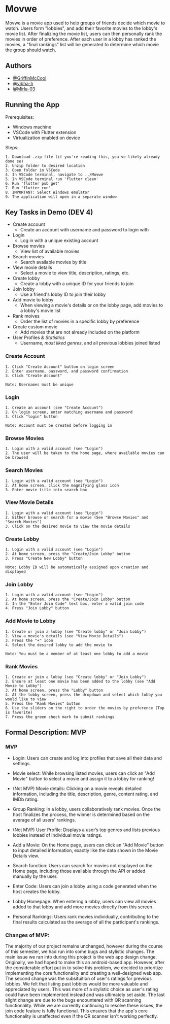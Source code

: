 
# Movwe
Movwe is a movie app used to help groups of friends decide which movie to watch. Users form "lobbies", and add their favorite movies to the lobby's movie list. After finalizing the movie list, users can then personally rank the movies in order of preference. After each user in a lobby has ranked the movies, a "final rankings" list will be generated to determine which movie the group should watch.

## Authors

- [@GriffinMcCool](https://github.com/GriffinMcCool)
- [@vibha-h](https://github.com/vibha-h)
- [@Mirla-03](https://github.com/Mirla03)

## Running the App

Prerequisites:

- Windows machine
- VSCode with Flutter extension
- Virtualization enabled on device

Steps:

    1. Download .zip file (if you're reading this, you've likely already done so)
    2. Unzip folder to desired location
    3. Open folder in VSCode
    4. In VSCode terminal, navigate to ../Movwe
    5. In VSCode terminal run 'flutter clean'
    6. Run 'flutter pub get'
    7. Run 'flutter run'
    8. IMPORTANT: Select Windows emulator
    9. The application will open in a separate window


## Key Tasks in Demo (DEV 4)

- Create account
    - Create an account with username and password to login with 
- Login
    - Log in with a unique existing account
- Browse movies
    - View list of available movies
- Search movies
    - Search available movies by title
- View movie details
    - Select a movie to view title, description, ratings, etc.
- Create lobby
    - Create a lobby with a unique ID for your friends to join
- Join lobby
    - Use a friend's lobby ID to join their lobby
- Add movie to lobby
    - When viewing a movie's details or on the lobby page, add movies to a lobby's movie list
- Rank moives
    - Order the list of movies in a specific lobby by preference
- Create custom movie
    - Add movies that are not already included on the platform
-  User Profiles _& Statistics_
    - Username, _most liked genres_, and all previous lobbies joined listed


### Create Account

    1. Click "Create Account" button on login screen
    2. Enter username, password, and password confirmation
    3. Click "Create Account"
    
    Note: Usernames must be unique

### Login

    1. Create an account (see "Create Account")
    2. On login screen, enter matching username and password
    3. Click "login" button

    Note: Account must be created before logging in

### Browse Movies

    1. Login with a valid account (see "Login")
    2. The user will be taken to the home page, where available movies can be browsed

### Search Movies

    1. Login with a valid account (see "Login")
    2. At home screen, click the magnifying glass icon
    3. Enter movie title into search box

### View Movie Details

    1. Login with a valid account (see "Login")
    2. Either browse or search for a movie (See "Browse Movies" and "Search Movies")
    3. Click on the desired movie to view the movie details

### Create Lobby

    1. Login with a valid account (see "Login")
    2. At home screen, press the "Create/Join Lobby" button
    3. Press "Create New Lobby" button

    Note: Lobby ID will be automatically assigned upon creation and displayed

### Join Lobby

    1. Login with a valid account (see "Login")
    2. At home screen, press the "Create/Join Lobby" button
    3. In the "Enter Join Code" text box, enter a valid join code
    4. Press "Join Lobby" button

### Add Movie to Lobby

    1. Create or join a lobby (see "Create lobby" or "Join Lobby")
    2. View a movie's details (see "View Movie Details")
    3. Press the "+" icon
    4. Select the desired lobby to add the movie to

    Note: You must be a member of at least one lobby to add a movie

### Rank Movies

    1. Create or join a lobby (see "Create lobby" or "Join Lobby")
    2. Ensure at least one movie has been added to the lobby (see "Add Movie to Lobby")
    3. At home screen, press the "Lobby" button
    4. At the lobby screen, press the dropdown and select which lobby you would like to view
    5. Press the "Rank Movies" button
    6. Use the sliders on the right to order the movies by preference (Top is favorite)
    7. Press the green check mark to submit rankings

## Formal Description: MVP

### MVP
- Login: Users can create and log into profiles that save all their data and settings.

- Movie select:  While browsing listed movies, users can click an "Add Movie" button to select a movie and assign it to a lobby for ranking!

- (Not MVP) Movie details: Clicking on a movie reveals detailed information, including the title, description, genre, content rating, and IMDb rating.

- Group Ranking: In a lobby, users collaboratively rank movies. Once the host finalizes the process, the winner is determined based on the average of all users' rankings.

- (Not MVP) User Profile: Displays a user’s top genres and lists previous lobbies instead of individual movie ratings.

- Add a Movie: On the Home page, users can click an "Add Movie" button to input detailed information, exactly like the data shown in the Movie Details view.

- Search function:  Users can search for movies not displayed on the Home page, including those available through the API or added manually by the user.

- Enter Code: Users can join a lobby using a code generated when the host creates the lobby.

- Lobby Homepage:  When entering a lobby, users can view all movies added to that lobby and add more movies directly from this screen.

- Personal Rankings: Users rank movies individually, contributing to the final results calculated as the average of all the participant's rankings.

### Changes of MVP: 

The majority of our project remains unchanged, however during the course of this semester, we had run into some bugs and stylistic changes. The main issue we ran into during this project is the web app design change. Originally, we had hoped to make this an android-based app. However, after the considerable effort put in to solve this problem, we decided to prioritize implementing the core functionality and creating a well-designed web app.
The second change was the subsituition of user's ratings for previous lobbies. We felt that listing past lobbies would be more valuable and appreciated by users. This was more of a stylistic choice as user's rating could have been implemented instead and was ultimately set aside. 
The last slight change are due to the bugs encountered with QR scanning functionality. While we are currently continuing to resolve these issues, the join code feature is fully functional. This ensures that the app's core functionality is unaffected even if the QR scanner isn't working perfectly.
